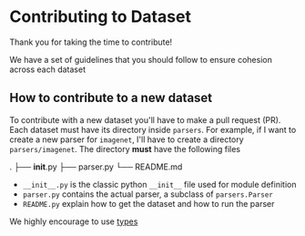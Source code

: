 # Contributing to Dataset

Thank you for taking the time to contribute!

We have a set of guidelines that you should follow to ensure cohesion across each dataset

## How to contribute to a new dataset

To contribute with a new dataset you'll have to make a pull request (PR). Each dataset must have its directory inside `parsers`. For example, if I want to create a new parser for `imagenet`, I'll have to create a directory `parsers/imagenet`. The directory **must** have the following files

.
├── __init__.py
├── parser.py
└── README.md

- `__init__.py` is the classic python `__init__` file used for module definition
- `parser.py` contains the actual parser, a subclass of `parsers.Parser`
- `README.py` explain how to get the dataset and how to run the parser

We highly encourage to use [types](https://docs.python.org/3/library/stdtypes.html)
